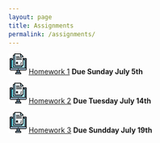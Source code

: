```yaml
---
layout: page
title: Assignments
permalink: /assignments/
---
```


![homework](/assets/hw.jpg) [Homework 1](https://markwolfeman.github.io/ist653/assignments/homework1.html) **Due Sunday July 5th**

![homework](/assets/hw.jpg) [Homework 2](https://markwolfeman.github.io/ist653/assignments/homework2.html) **Due Tuesday July 14th**

![homework](/assets/hw.jpg) [Homework 3](https://markwolfeman.github.io/ist653/assignments/homework3.html) **Due Sundday July 19th**